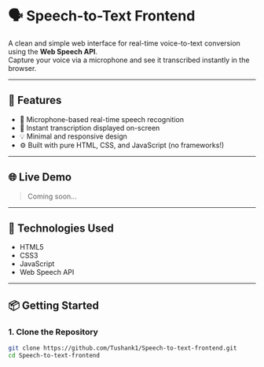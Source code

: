 # 🗣️ Speech-to-Text Frontend

A clean and simple web interface for real-time voice-to-text conversion using the **Web Speech API**.  
Capture your voice via a microphone and see it transcribed instantly in the browser.

---

## 🚀 Features

- 🎤 Microphone-based real-time speech recognition
- 📝 Instant transcription displayed on-screen
- 💡 Minimal and responsive design
- ⚙️ Built with pure HTML, CSS, and JavaScript (no frameworks!)

---

## 🌐 Live Demo

> Coming soon...

---

## 🧰 Technologies Used

- HTML5
- CSS3
- JavaScript
- Web Speech API

---

## 📦 Getting Started

### 1. Clone the Repository

```bash
git clone https://github.com/Tushank1/Speech-to-text-frontend.git
cd Speech-to-text-frontend
